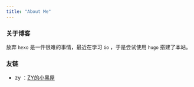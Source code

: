 ```yaml
---
title: "About Me"
---
```

### 关于博客

放弃 `hexo` 是一件很难的事情，最近在学习 `Go` ，于是尝试使用 `hugo` 搭建了本站。

### 友链

* zy ：[ZY的小黑屋](https://zymagic.top/)

